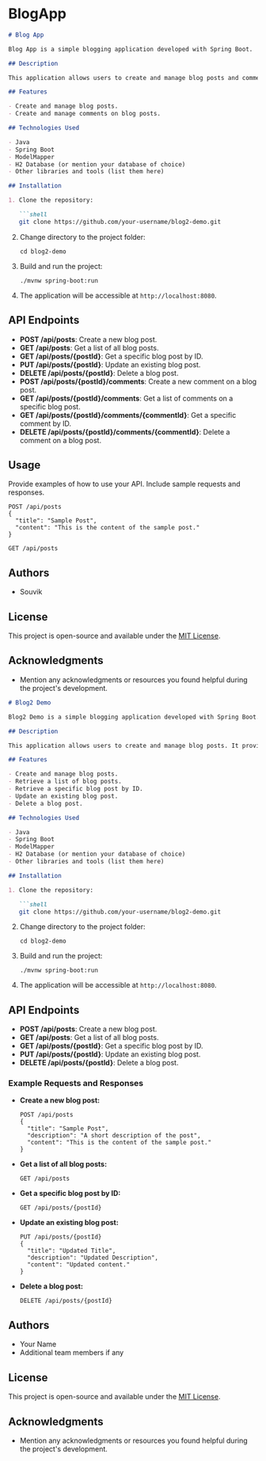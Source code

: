 # BlogApp


```markdown
# Blog App

Blog App is a simple blogging application developed with Spring Boot.

## Description

This application allows users to create and manage blog posts and comments. It provides RESTful API endpoints for creating, reading, updating, and deleting posts and comments.

## Features

- Create and manage blog posts.
- Create and manage comments on blog posts.

## Technologies Used

- Java
- Spring Boot
- ModelMapper
- H2 Database (or mention your database of choice)
- Other libraries and tools (list them here)

## Installation

1. Clone the repository:

   ```shell
   git clone https://github.com/your-username/blog2-demo.git
   ```

2. Change directory to the project folder:

   ```shell
   cd blog2-demo
   ```

3. Build and run the project:

   ```shell
   ./mvnw spring-boot:run
   ```

4. The application will be accessible at `http://localhost:8080`.

## API Endpoints

- **POST /api/posts**: Create a new blog post.
- **GET /api/posts**: Get a list of all blog posts.
- **GET /api/posts/{postId}**: Get a specific blog post by ID.
- **PUT /api/posts/{postId}**: Update an existing blog post.
- **DELETE /api/posts/{postId}**: Delete a blog post.
- **POST /api/posts/{postId}/comments**: Create a new comment on a blog post.
- **GET /api/posts/{postId}/comments**: Get a list of comments on a specific blog post.
- **GET /api/posts/{postId}/comments/{commentId}**: Get a specific comment by ID.
- **DELETE /api/posts/{postId}/comments/{commentId}**: Delete a comment on a blog post.

## Usage

Provide examples of how to use your API. Include sample requests and responses.

```http
POST /api/posts
{
  "title": "Sample Post",
  "content": "This is the content of the sample post."
}
```

```http
GET /api/posts
```

## Authors

- Souvik

## License

This project is open-source and available under the [MIT License](LICENSE).

## Acknowledgments

- Mention any acknowledgments or resources you found helpful during the project's development.


```markdown
# Blog2 Demo

Blog2 Demo is a simple blogging application developed with Spring Boot.

## Description

This application allows users to create and manage blog posts. It provides RESTful API endpoints for creating, reading, updating, and deleting posts.

## Features

- Create and manage blog posts.
- Retrieve a list of blog posts.
- Retrieve a specific blog post by ID.
- Update an existing blog post.
- Delete a blog post.

## Technologies Used

- Java
- Spring Boot
- ModelMapper
- H2 Database (or mention your database of choice)
- Other libraries and tools (list them here)

## Installation

1. Clone the repository:

   ```shell
   git clone https://github.com/your-username/blog2-demo.git
   ```

2. Change directory to the project folder:

   ```shell
   cd blog2-demo
   ```

3. Build and run the project:

   ```shell
   ./mvnw spring-boot:run
   ```

4. The application will be accessible at `http://localhost:8080`.

## API Endpoints

- **POST /api/posts**: Create a new blog post.
- **GET /api/posts**: Get a list of all blog posts.
- **GET /api/posts/{postId}**: Get a specific blog post by ID.
- **PUT /api/posts/{postId}**: Update an existing blog post.
- **DELETE /api/posts/{postId}**: Delete a blog post.

### Example Requests and Responses

- **Create a new blog post:**

  ```http
  POST /api/posts
  {
    "title": "Sample Post",
    "description": "A short description of the post",
    "content": "This is the content of the sample post."
  }
  ```

- **Get a list of all blog posts:**

  ```http
  GET /api/posts
  ```

- **Get a specific blog post by ID:**

  ```http
  GET /api/posts/{postId}
  ```

- **Update an existing blog post:**

  ```http
  PUT /api/posts/{postId}
  {
    "title": "Updated Title",
    "description": "Updated Description",
    "content": "Updated content."
  }
  ```

- **Delete a blog post:**

  ```http
  DELETE /api/posts/{postId}
  ```

## Authors

- Your Name
- Additional team members if any

## License

This project is open-source and available under the [MIT License](LICENSE).

## Acknowledgments

- Mention any acknowledgments or resources you found helpful during the project's development.

```
